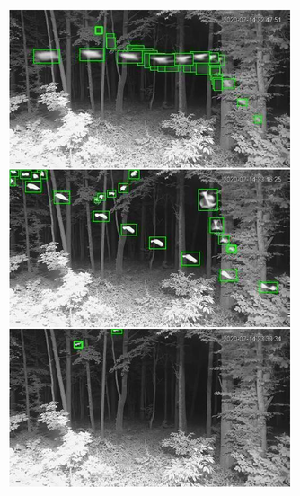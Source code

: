 ![20200714-223657-230702](in/20200714/20200714-223657-230702_0_.jpg)
![20200714-230707-233712](in/20200714/20200714-230707-233712_0_.jpg)
![20200714-233717-000002](in/20200714/20200714-233717-000002_0_.jpg)

